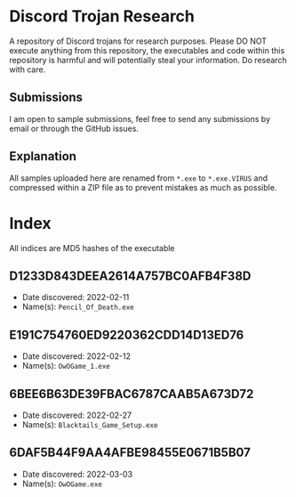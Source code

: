 # Discord Trojan Research
 A repository of Discord trojans for research purposes. Please DO NOT execute anything from this repository, the executables and code within this repository is harmful and will potentially steal your information. Do research with care.

## Submissions
I am open to sample submissions, feel free to send any submissions by email or through the GitHub issues.

## Explanation
All samples uploaded here are renamed from `*.exe` to `*.exe.VIRUS` and compressed within a ZIP file as to prevent mistakes as much as possible.

# Index
All indices are MD5 hashes of the executable
## D1233D843DEEA2614A757BC0AFB4F38D
 - Date discovered: 2022-02-11
 - Name(s): `Pencil_Of_Death.exe`

## E191C754760ED9220362CDD14D13ED76
 - Date discovered: 2022-02-12
 - Name(s): `OwOGame_1.exe`

## 6BEE6B63DE39FBAC6787CAAB5A673D72
 - Date discovered: 2022-02-27
 - Name(s): `Blacktails_Game_Setup.exe`

## 6DAF5B44F9AA4AFBE98455E0671B5B07
 - Date discovered: 2022-03-03
 - Name(s): `OwOGame.exe`
